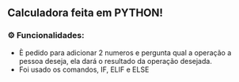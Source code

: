 ## Calculadora feita em PYTHON!

### ⚙️ Funcionalidades:
 - È pedido para adicionar 2 numeros e pergunta qual a operação a pessoa deseja, ela dará o resultado da operação desejada.
 - Foi usado os comandos, IF, ELIF e ELSE
